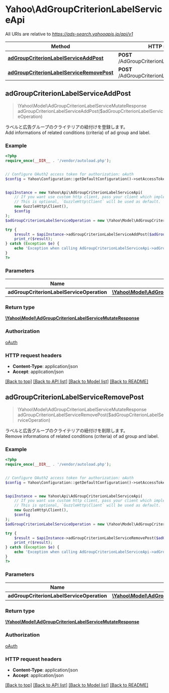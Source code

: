 # Yahoo\AdGroupCriterionLabelServiceApi

All URIs are relative to *https://ads-search.yahooapis.jp/api/v1*

Method | HTTP request | Description
------------- | ------------- | -------------
[**adGroupCriterionLabelServiceAddPost**](AdGroupCriterionLabelServiceApi.md#adGroupCriterionLabelServiceAddPost) | **POST** /AdGroupCriterionLabelService/add | 
[**adGroupCriterionLabelServiceRemovePost**](AdGroupCriterionLabelServiceApi.md#adGroupCriterionLabelServiceRemovePost) | **POST** /AdGroupCriterionLabelService/remove | 



## adGroupCriterionLabelServiceAddPost

> \Yahoo\Model\AdGroupCriterionLabelServiceMutateResponse adGroupCriterionLabelServiceAddPost($adGroupCriterionLabelServiceOperation)



<div lang=\"ja\">ラベルと広告グループのクライテリアの紐付けを登録します。</div><div lang=\"en\">Add informations of related conditions (criteria) of ad group and label.</div>

### Example

```php
<?php
require_once(__DIR__ . '/vendor/autoload.php');


// Configure OAuth2 access token for authorization: oAuth
$config = Yahoo\Configuration::getDefaultConfiguration()->setAccessToken('YOUR_ACCESS_TOKEN');


$apiInstance = new Yahoo\Api\AdGroupCriterionLabelServiceApi(
    // If you want use custom http client, pass your client which implements `GuzzleHttp\ClientInterface`.
    // This is optional, `GuzzleHttp\Client` will be used as default.
    new GuzzleHttp\Client(),
    $config
);
$adGroupCriterionLabelServiceOperation = new \Yahoo\Model\AdGroupCriterionLabelServiceOperation(); // \Yahoo\Model\AdGroupCriterionLabelServiceOperation | 

try {
    $result = $apiInstance->adGroupCriterionLabelServiceAddPost($adGroupCriterionLabelServiceOperation);
    print_r($result);
} catch (Exception $e) {
    echo 'Exception when calling AdGroupCriterionLabelServiceApi->adGroupCriterionLabelServiceAddPost: ', $e->getMessage(), PHP_EOL;
}
?>
```

### Parameters


Name | Type | Description  | Notes
------------- | ------------- | ------------- | -------------
 **adGroupCriterionLabelServiceOperation** | [**\Yahoo\Model\AdGroupCriterionLabelServiceOperation**](../Model/AdGroupCriterionLabelServiceOperation.md)|  | [optional]

### Return type

[**\Yahoo\Model\AdGroupCriterionLabelServiceMutateResponse**](../Model/AdGroupCriterionLabelServiceMutateResponse.md)

### Authorization

[oAuth](../../README.md#oAuth)

### HTTP request headers

- **Content-Type**: application/json
- **Accept**: application/json

[[Back to top]](#) [[Back to API list]](../../README.md#documentation-for-api-endpoints)
[[Back to Model list]](../../README.md#documentation-for-models)
[[Back to README]](../../README.md)


## adGroupCriterionLabelServiceRemovePost

> \Yahoo\Model\AdGroupCriterionLabelServiceMutateResponse adGroupCriterionLabelServiceRemovePost($adGroupCriterionLabelServiceOperation)



<div lang=\"ja\">ラベルと広告グループのクライテリアの紐付けを削除します。</div><div lang=\"en\">Remove informations of related conditions (criteria) of ad group and label.</div>

### Example

```php
<?php
require_once(__DIR__ . '/vendor/autoload.php');


// Configure OAuth2 access token for authorization: oAuth
$config = Yahoo\Configuration::getDefaultConfiguration()->setAccessToken('YOUR_ACCESS_TOKEN');


$apiInstance = new Yahoo\Api\AdGroupCriterionLabelServiceApi(
    // If you want use custom http client, pass your client which implements `GuzzleHttp\ClientInterface`.
    // This is optional, `GuzzleHttp\Client` will be used as default.
    new GuzzleHttp\Client(),
    $config
);
$adGroupCriterionLabelServiceOperation = new \Yahoo\Model\AdGroupCriterionLabelServiceOperation(); // \Yahoo\Model\AdGroupCriterionLabelServiceOperation | 

try {
    $result = $apiInstance->adGroupCriterionLabelServiceRemovePost($adGroupCriterionLabelServiceOperation);
    print_r($result);
} catch (Exception $e) {
    echo 'Exception when calling AdGroupCriterionLabelServiceApi->adGroupCriterionLabelServiceRemovePost: ', $e->getMessage(), PHP_EOL;
}
?>
```

### Parameters


Name | Type | Description  | Notes
------------- | ------------- | ------------- | -------------
 **adGroupCriterionLabelServiceOperation** | [**\Yahoo\Model\AdGroupCriterionLabelServiceOperation**](../Model/AdGroupCriterionLabelServiceOperation.md)|  | [optional]

### Return type

[**\Yahoo\Model\AdGroupCriterionLabelServiceMutateResponse**](../Model/AdGroupCriterionLabelServiceMutateResponse.md)

### Authorization

[oAuth](../../README.md#oAuth)

### HTTP request headers

- **Content-Type**: application/json
- **Accept**: application/json

[[Back to top]](#) [[Back to API list]](../../README.md#documentation-for-api-endpoints)
[[Back to Model list]](../../README.md#documentation-for-models)
[[Back to README]](../../README.md)

